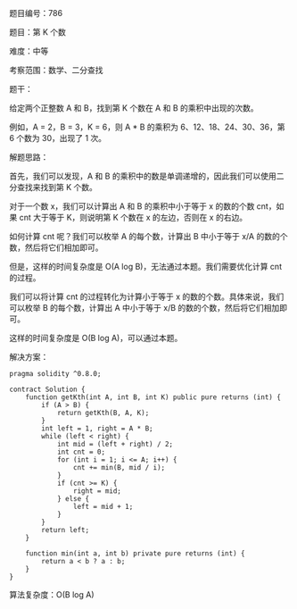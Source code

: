 题目编号：786

题目：第 K 个数

难度：中等

考察范围：数学、二分查找

题干：

给定两个正整数 A 和 B，找到第 K 个数在 A 和 B 的乘积中出现的次数。

例如，A = 2，B = 3，K = 6，则 A * B 的乘积为 6、12、18、24、30、36，第 6 个数为 30，出现了 1 次。

解题思路：

首先，我们可以发现，A 和 B 的乘积中的数是单调递增的，因此我们可以使用二分查找来找到第 K 个数。

对于一个数 x，我们可以计算出 A 和 B 的乘积中小于等于 x 的数的个数 cnt，如果 cnt 大于等于 K，则说明第 K 个数在 x 的左边，否则在 x 的右边。

如何计算 cnt 呢？我们可以枚举 A 的每个数，计算出 B 中小于等于 x/A 的数的个数，然后将它们相加即可。

但是，这样的时间复杂度是 O(A log B)，无法通过本题。我们需要优化计算 cnt 的过程。

我们可以将计算 cnt 的过程转化为计算小于等于 x 的数的个数。具体来说，我们可以枚举 B 的每个数，计算出 A 中小于等于 x/B 的数的个数，然后将它们相加即可。

这样的时间复杂度是 O(B log A)，可以通过本题。

解决方案：

```solidity
pragma solidity ^0.8.0;

contract Solution {
    function getKth(int A, int B, int K) public pure returns (int) {
        if (A > B) {
            return getKth(B, A, K);
        }
        int left = 1, right = A * B;
        while (left < right) {
            int mid = (left + right) / 2;
            int cnt = 0;
            for (int i = 1; i <= A; i++) {
                cnt += min(B, mid / i);
            }
            if (cnt >= K) {
                right = mid;
            } else {
                left = mid + 1;
            }
        }
        return left;
    }
    
    function min(int a, int b) private pure returns (int) {
        return a < b ? a : b;
    }
}
```

算法复杂度：O(B log A)